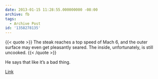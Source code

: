 ```yaml
---
date: 2013-01-15 11:28:55.000000000 -08:00
archive: fb
tags: 
  - Archive Post
id: '1358278135'
---
```


{{< quote >}}
The steak reaches a top speed of Mach 6, and the outer surface may even get pleasantly seared. The inside, unfortunately, is still uncooked.
{{< /quote >}}

He says that like it’s a bad thing.

[Link](http://what-if.xkcd.com/28/)
